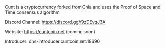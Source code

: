 Cunt is a cryptocurrency forked from Chia and uses the Proof of Space and Time consensus algorithm

Discord Channel: https://discord.gg/f9zDEvqJ3A

Website: https://cuntcoin.net (coming soon)

Introducer: dns-introducer.cuntcoin.net:18690
